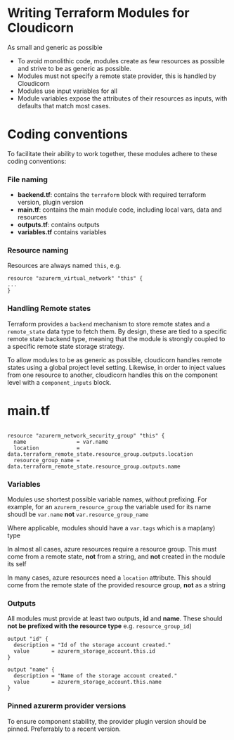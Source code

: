 # Writing Terraform Modules for Cloudicorn

As small and generic as possible

- To avoid monolithic code, modules create as few resources as possible and strive to be as generic as possible.
- Modules must not specify a remote state provider, this is handled by Cloudicorn
- Modules use input variables for all 
- Module variables expose the attributes of their resources as inputs, with defaults that match most cases. 

# Coding conventions

To facilitate their ability to work together, these modules adhere to these coding conventions:

### File naming

- **backend.tf**: contains the `terraform` block with required terraform version, plugin version
- **main.tf**: contains the main module code, including local vars, data and resources
- **outputs.tf**: contains outputs
- **variables.tf** contains variables

### Resource naming

Resources are always named `this`, e.g.
```
resource "azurerm_virtual_network" "this" {
...
}
```

### Handling Remote states

Terraform provides a `backend` mechanism to store remote states and a `remote_state` data type to fetch them. By design, these are tied to a specific remote state backend type, meaning that the module is strongly coupled to a specific remote state storage strategy.

To allow modules to be as generic as possible, cloudicorn handles remote states using a global project level setting.  Likewise, in order to inject values from one resource to another, cloudicorn handles this on the component level with a `component_inputs` block. 



# main.tf

```

resource "azurerm_network_security_group" "this" {
  name                = var.name
  location            = data.terraform_remote_state.resource_group.outputs.location
  resource_group_name = data.terraform_remote_state.resource_group.outputs.name

```

### Variables

Modules use shortest possible variable names, without prefixing.  For example, for an `azurerm_resource_group` the variable used for its name shoudl be `var.name` **not** `var.resource_group_name`

Where applicable, modules should have a `var.tags` which is a map(any) type

In almost all cases, azure resources require a resource group.  This must come from a remote state, **not** from a string, and **not** created in the module its self

In many cases, azure resources need a `location` attribute.  This should come from the remote state of the provided resource group, **not** as a string

### Outputs

All modules must provide at least two outputs, **id** and **name**.
These should **not be prefixed with the resource type** e.g. `resource_group_id`)

```
output "id" {
  description = "Id of the storage account created."
  value       = azurerm_storage_account.this.id
}

output "name" {
  description = "Name of the storage account created."
  value       = azurerm_storage_account.this.name
}
```

### Pinned azurerm provider versions

To ensure component stability, the provider plugin version should be pinned.  Preferrably to a recent version.


